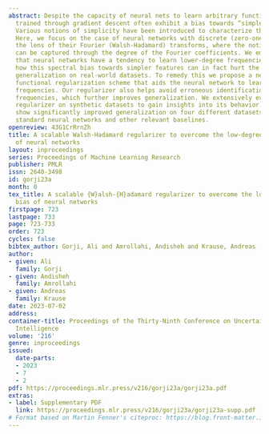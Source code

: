 ```yaml
---
abstract: Despite the capacity of neural nets to learn arbitrary functions, models
  trained through gradient descent often exhibit a bias towards “simpler” functions.
  Various notions of simplicity have been introduced to characterize this behavior.
  Here, we focus on the case of neural networks with discrete (zero-one) inputs through
  the lens of their Fourier (Walsh-Hadamard) transforms, where the notion of simplicity
  can be captured through the degree of the Fourier coefficients. We empirically show
  that neural networks have a tendency to learn lower-degree frequencies. We show
  how this spectral bias towards simpler features can in fact hurt the neural network’s
  generalization on real-world datasets. To remedy this we propose a new scalable
  functional regularization scheme that aids the neural network to learn higher degree
  frequencies. Our regularizer also helps avoid erroneous identification of low-degree
  frequencies, which further improves generalization. We extensively evaluate our
  regularizer on synthetic datasets to gain insights into its behavior. Finally, we
  show significantly improved generalization on four different datasets compared to
  standard neural networks and other relevant baselines.
openreview: 43G1CrRrnZh
title: A scalable Walsh-Hadamard regularizer to overcome the low-degree spectral bias
  of neural networks
layout: inproceedings
series: Proceedings of Machine Learning Research
publisher: PMLR
issn: 2640-3498
id: gorji23a
month: 0
tex_title: A scalable {W}alsh-{H}adamard regularizer to overcome the low-degree spectral
  bias of neural networks
firstpage: 723
lastpage: 733
page: 723-733
order: 723
cycles: false
bibtex_author: Gorji, Ali and Amrollahi, Andisheh and Krause, Andreas
author:
- given: Ali
  family: Gorji
- given: Andisheh
  family: Amrollahi
- given: Andreas
  family: Krause
date: 2023-07-02
address:
container-title: Proceedings of the Thirty-Ninth Conference on Uncertainty in Artificial
  Intelligence
volume: '216'
genre: inproceedings
issued:
  date-parts:
  - 2023
  - 7
  - 2
pdf: https://proceedings.mlr.press/v216/gorji23a/gorji23a.pdf
extras:
- label: Supplementary PDF
  link: https://proceedings.mlr.press/v216/gorji23a/gorji23a-supp.pdf
# Format based on Martin Fenner's citeproc: https://blog.front-matter.io/posts/citeproc-yaml-for-bibliographies/
---
```

